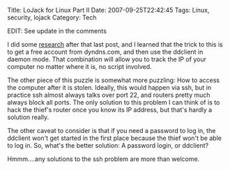 Title: LoJack for Linux Part II
Date: 2007-09-25T22:42:45
Tags: Linux, security, lojack
Category: Tech

EDIT: See update in the comments

I did some <a href="http://www.arsgeek.com/?p=1612">research</a> after that last post, and I learned that the trick to this is to get a free account from dyndns.com, and then use the ddclient in daemon mode. That combination will allow you to track the IP of your computer no matter where it is, no script involved. 

The other piece of this puzzle is somewhat more puzzling: How to access the computer after it is stolen. Ideally, this would happen via ssh, but in practice ssh almost always talks over port 22, and routers pretty much always block all ports. The only solution to this problem I can think of is to hack the thief's router once you know its IP address, but that's hardly a solution really.

The other caveat to consider is that if you need a password to log in, the ddclient won't get started in the first place because the thief won't be able to log in. So, what's the better solution: A password login, or ddclient? 

Hmmm....any solutions to the ssh problem are more than welcome.
